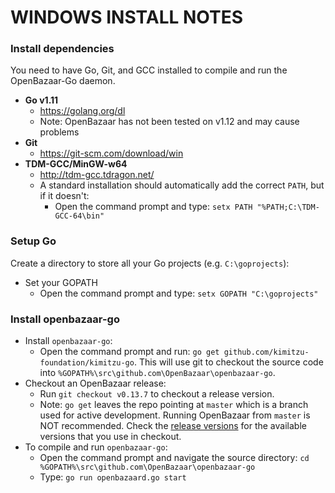 WINDOWS INSTALL NOTES
====================

### Install dependencies

You need to have Go, Git, and GCC installed to compile and run the OpenBazaar-Go daemon.

- **Go v1.11**
    + https://golang.org/dl
    + Note: OpenBazaar has not been tested on v1.12 and may cause problems
- **Git**
    + https://git-scm.com/download/win
- **TDM-GCC/MinGW-w64**
    + http://tdm-gcc.tdragon.net/ 
    + A standard installation should automatically add the correct `PATH`, but if it doesn't:
        * Open the command prompt and type: `setx PATH "%PATH;C:\TDM-GCC-64\bin"`

### Setup Go

Create a directory to store all your Go projects (e.g. `C:\goprojects`):

- Set your GOPATH
    + Open the command prompt and type: `setx GOPATH "C:\goprojects"`

### Install openbazaar-go

- Install `openbazaar-go`:
    + Open the command prompt and run: `go get github.com/kimitzu-foundation/kimitzu-go`. This will use git to checkout the source code into `%GOPATH%\src\github.com\OpenBazaar\openbazaar-go`.
- Checkout an OpenBazaar release:
    + Run `git checkout v0.13.7` to checkout a release version.
    + Note: `go get` leaves the repo pointing at `master` which is a branch used for active development. Running OpenBazaar from `master` is NOT recommended. Check the [release versions](https://github.com/OpenBazaar/openbazaar-go/releases) for the available versions that you use in checkout.
- To compile and run `openbazaar-go`:
    + Open the command prompt and navigate the source directory: `cd %GOPATH%\src\github.com\OpenBazaar\openbazaar-go` 
    + Type: `go run openbazaard.go start`
